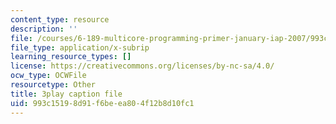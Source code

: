 ```yaml
---
content_type: resource
description: ''
file: /courses/6-189-multicore-programming-primer-january-iap-2007/993c15198d91f6beea804f12b8d10fc1_A0f4HUTooM4.srt
file_type: application/x-subrip
learning_resource_types: []
license: https://creativecommons.org/licenses/by-nc-sa/4.0/
ocw_type: OCWFile
resourcetype: Other
title: 3play caption file
uid: 993c1519-8d91-f6be-ea80-4f12b8d10fc1
---
```

